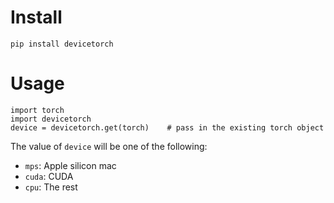 # Install

```
pip install devicetorch
```

# Usage

```
import torch
import devicetorch
device = devicetorch.get(torch)    # pass in the existing torch object
```

The value of `device` will be one of the following:

- `mps`: Apple silicon mac
- `cuda`: CUDA
- `cpu`: The rest
